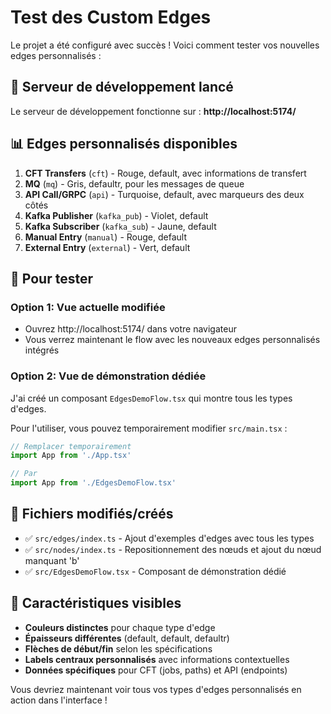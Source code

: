 # Test des Custom Edges

Le projet a été configuré avec succès ! Voici comment tester vos nouvelles edges personnalisés :

## 🚀 Serveur de développement lancé

Le serveur de développement fonctionne sur : **http://localhost:5174/**

## 📊 Edges personnalisés disponibles

1. **CFT Transfers** (`cft`) - Rouge, default, avec informations de transfert
2. **MQ** (`mq`) - Gris, defaultr, pour les messages de queue
3. **API Call/GRPC** (`api`) - Turquoise, default, avec marqueurs des deux côtés
4. **Kafka Publisher** (`kafka_pub`) - Violet, default
5. **Kafka Subscriber** (`kafka_sub`) - Jaune, default
6. **Manual Entry** (`manual`) - Rouge, default
7. **External Entry** (`external`) - Vert, default

## 🎯 Pour tester

### Option 1: Vue actuelle modifiée
- Ouvrez http://localhost:5174/ dans votre navigateur
- Vous verrez maintenant le flow avec les nouveaux edges personnalisés intégrés

### Option 2: Vue de démonstration dédiée
J'ai créé un composant `EdgesDemoFlow.tsx` qui montre tous les types d'edges.

Pour l'utiliser, vous pouvez temporairement modifier `src/main.tsx` :

```typescript
// Remplacer temporairement
import App from './App.tsx'

// Par
import App from './EdgesDemoFlow.tsx'
```

## 📁 Fichiers modifiés/créés

- ✅ `src/edges/index.ts` - Ajout d'exemples d'edges avec tous les types
- ✅ `src/nodes/index.ts` - Repositionnement des nœuds et ajout du nœud manquant 'b'
- ✅ `src/EdgesDemoFlow.tsx` - Composant de démonstration dédié

## 🎨 Caractéristiques visibles

- **Couleurs distinctes** pour chaque type d'edge
- **Épaisseurs différentes** (default, default, defaultr)
- **Flèches de début/fin** selon les spécifications
- **Labels centraux personnalisés** avec informations contextuelles
- **Données spécifiques** pour CFT (jobs, paths) et API (endpoints)

Vous devriez maintenant voir tous vos types d'edges personnalisés en action dans l'interface !
